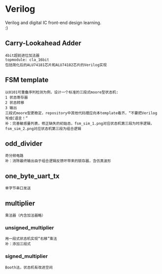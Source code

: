 # Verilog
Verilog and digital IC front-end design learning.  
:)  

## Carry-Lookahead Adder  
    4bit超前进位加法器  
    topmodule: cla_16bit  
    包括简化后的ALU74181芯片和ALU74182芯片的Verilog实现  
## FSM template  
    以0101可重叠序列检测为例，设计一个标准的三段式moore型状态机:  
    1 状态寄存器  
    2 状态转移  
    3 输出  
    三段式moore型更稳定，repository中其他代码理应向本template看齐，“不要把Verilog写成C语言！”  
    补：完善敏感量列表，修正缺失的初始态，fsm_sim_1.png对应状态机第三段为时序逻辑，fsm_sim_2.png对应状态机第三段为组合逻辑  
## odd_divider  
    奇分频电路  
    补：消除最终输出由于组合逻辑反馈环带来的锁存器，含仿真波形  
## one_byte_uart_tx  
    单字节串口发送  
## multiplier
    乘法器（内含加法器略）  
### unsigned_multiplier  
    用一段式状态机实现“右移”乘法  
    补：添加三段式  
### signed_multiplier 
    Booth法，状态机有改进空间  

    
